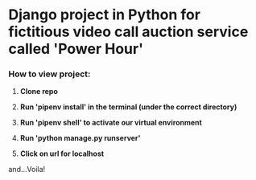 # Django project in Python for fictitious video call auction service called 'Power Hour'

### How to view project:
1. **Clone repo**

2. **Run 'pipenv install' in the terminal (under the correct directory)**

3. **Run 'pipenv shell' to activate our virtual environment**

4. **Run 'python manage.py runserver'**

5. **Click on url for localhost**

and...Voila!

